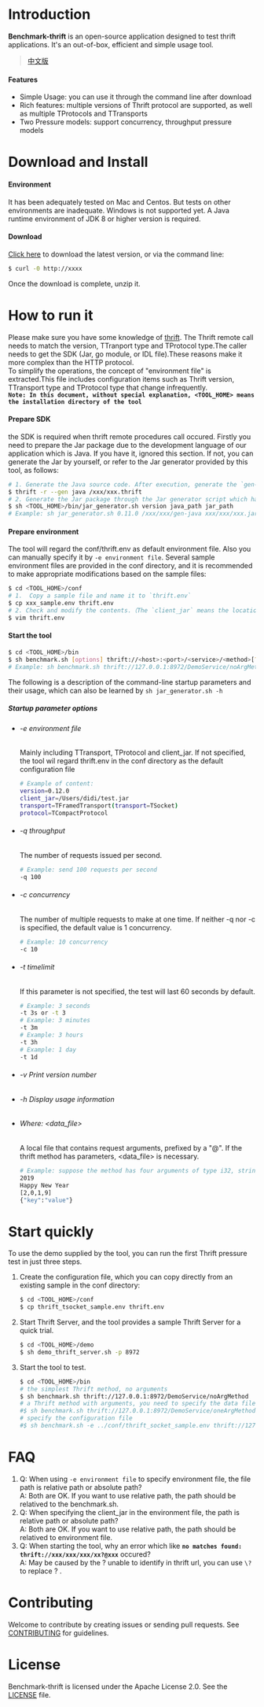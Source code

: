 # Introduction  
**Benchmark-thrift** is an open-source application designed to test thrift applications. It's an out-of-box, efficient and simple usage tool.

> [中文版](README.md)  

#### Features  
  * Simple Usage: you can use it through the command line after download
  * Rich features: multiple versions of Thrift protocol are supported, as well as multiple TProtocols and TTransports
  * Two Pressure models: support concurrency, throughput pressure models

# Download and Install

#### Environment
It has been adequately tested on Mac and Centos. But tests on other environments are inadequate. Windows is not supported yet. A Java runtime environment of JDK 8 or higher version is required.

#### Download
[Click here](www.baidu.com) to download the latest version, or via the command line:
```bash
$ curl -0 http://xxxx
```
Once the download is complete, unzip it.

# How to run it
Please make sure you have some knowledge of [thrift](https://thrift.apache.org/tutorial/). The Thrift remote call needs to match the version, TTranport type and TProtocol type.The caller needs to get the SDK (Jar, go module, or IDL file).These reasons make it more complex than the HTTP protocol.  
To simplify the operations, the concept of "environment file" is extracted.This file includes configuration items such as Thrift version, TTransport type and TProtocol type that change infrequently.  
**`Note: In this document, without special explanation, <TOOL_HOME> means the installation directory of the tool`**

#### Prepare SDK
the SDK is required when thrift remote procedures call occured. Firstly you need to prepare the Jar package due to the development language of our application which is Java. If you have it, ignored this section. If not, you can generate the Jar by yourself, or refer to the Jar generator provided by this tool, as follows:
```bash
# 1. Generate the Java source code. After execution, generate the `gen-java` folder under the current path
$ thrift -r --gen java /xxx/xxx.thrift    
# 2. Generate the Jar package through the Jar generator script which has three parameters: 1. Thrift version; 2. Java source code path (absolute path); 3. Location and name of the jar package
$ sh <TOOL_HOME>/bin/jar_generator.sh version java_path jar_path  
# Example: sh jar_generator.sh 0.11.0 /xxx/xxx/gen-java xxx/xxx/xxx.jar
```        
#### Prepare environment 
The tool will regard the conf/thrift.env as default environment file. Also you can manually specify it by `-e environment file`. Several sample environment files are provided in the conf directory, and it is recommended to make appropriate modifications based on the sample files:
```bash
$ cd <TOOL_HOME>/conf
# 1.  Copy a sample file and name it to `thrift.env`
$ cp xxx_sample.env thrift.env
# 2. Check and modify the contents.（The `client_jar` means the location of the jar package which has been prepared in 'Prepare SDK' stage）
$ vim thrift.env
```
#### Start the tool
```bash
$ cd <TOOL_HOME>/bin
$ sh benchmark.sh [options] thrift://<host>:<port>/<service>/<method>[?@<data_file>]
# Example: sh benchmark.sh thrift://127.0.0.1:8972/DemoService/noArgMethod
```
The following is a description of the command-line startup parameters and their usage, which can also be learned by `sh jar_generator.sh -h`
##### Startup parameter options
  * ###### -e environment file
    Mainly including TTransport, TProtocol and client_jar. If not specified, the tool wil regard thrift.env in the conf directory as the default configuration file   
    ```bash   
    # Example of content:
    version=0.12.0
    client_jar=/Users/didi/test.jar
    transport=TFramedTransport(transport=TSocket)
    protocol=TCompactProtocol 
    ```
    
   * ###### -q throughput 
        The number of requests issued per second.  
        ```bash
        # Example: send 100 requests per second
        -q 100
        ```
   * ###### -c concurrency 
        The number of multiple requests to make at one time. If neither -q nor -c is specified, the default value is 1 concurrency.
        ```bash
        # Example: 10 concurrency
        -c 10
        ```
   * ###### -t timelimit 
        If this parameter is not specified, the test will last 60 seconds by default.
        ```bash
        # Example: 3 seconds
        -t 3s or -t 3
        # Example: 3 minutes
        -t 3m
        # Example: 3 hours
        -t 3h
        # Example: 1 day
        -t 1d
        ```
   * ###### -v Print version number
   * ###### -h Display usage information  
   * ###### Where: <data_file>
        A local file that contains request arguments, prefixed by a "@". If the thrift method has parameters, <data_file> is necessary.
        ```bash
        # Example: suppose the method has four arguments of type i32, string, list, and struct. so the file content should be in the form of
        2019
        Happy New Year
        [2,0,1,9]
        {"key":"value"}
        ```
# Start quickly
To use the demo supplied by the tool, you can run the first Thrift pressure test in just three steps.
1. Create the configuration file, which you can copy directly from an existing sample in the conf directory:
    ```bash
    $ cd <TOOL_HOME>/conf
    $ cp thrift_tsocket_sample.env thrift.env
    ```
2. Start Thrift Server, and the tool provides a sample Thrift Server for a quick trial.
    ```bash
    $ cd <TOOL_HOME>/demo
    $ sh demo_thrift_server.sh -p 8972 
    ```
3. Start the tool to test.
    ```bash
    $ cd <TOOL_HOME>/bin
    # the simplest Thrift method, no arguments
    $ sh benchmark.sh thrift://127.0.0.1:8972/DemoService/noArgMethod
    # a Thrift method with arguments, you need to specify the data file
    #$ sh benchmark.sh thrift://127.0.0.1:8972/DemoService/oneArgMethod?@../demo/data/oneArgMethod.text
    # specify the configuration file 
    #$ sh benchmark.sh -e ../conf/thrift_socket_sample.env thrift://127.0.0.1:8972/DemoService/noArgMethod
    ```
# FAQ
1.  Q: When using `-e environment file` to specify environment file, the file path is relative path or absolute path?  
    A: Both are OK. If you want to use relative path, the path should be relatived to the benchmark.sh.
2.  Q: When specifying the client_jar in the environment file, the path is relative path or absolute path?  
    A: Both are OK. If you want to use relative path, the path should be relatived to environment file. 
3.  Q: When starting the tool, why an error which like **`no matches found: thrift://xxx/xxx/xxx/xx?@xxx`** occured?   
    A: May be caused by the ? unable to identify in thrift url, you can use `\?` to replace ? .
# Contributing
Welcome to contribute by creating issues or sending pull requests. See [CONTRIBUTING](CONTRIBUTING.md) for guidelines.

# License
Benchmark-thrift is licensed under the Apache License 2.0. See the [LICENSE](LICENSE) file.


